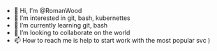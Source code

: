 - 👋 Hi, I’m @RomanWood
- 👀 I’m interested in git, bash, kubernettes
- 🌱 I’m currently learning git, bash
- 💞️ I’m looking to collaborate on the world
- 📫 How to reach me is help to start work with the most popular svc )

<!---
RomanWood/RomanWood is a ✨ special ✨ repository because its `README.md` (this file) appears on your GitHub profile.
You can click the Preview link to take a look at your changes.
--->
